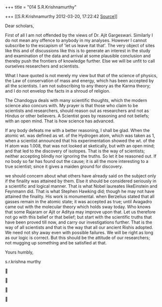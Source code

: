 +++
title = "014 S.R.Krishnamurthy"

+++
[[S.R.Krishnamurthy	2012-03-20, 17:22:42 [Source](https://groups.google.com/g/bvparishat/c/bxZ-mOGUEKo)]]



Dear scholars,



First of all I am not offended by the views of Dr. Ajit Gargeswari. Similarly I do not mean any offence to anybody in my analyses. However I cannot subscribe to the escapism of 'let us leave itat that'. The very object of sites like this and of discussions like this is to generate an interest in the study and examination of the data and arrival at some plausible conclusion and thereby push the frontiers of knowledge further. Else we will be unfit to call ourselves researchers and scientists.



What I have quoted is not merely my view but that of the science of physics, the Law of conservation of mass and energy, which has been accepted by all the scientists. I am not subscribing to any theory as the Karma theory; and I do not envelop the facts in a shroud of religion.



The Chandogya deals with many scientific thoughts, which the modern science also concurs with. My prayer is that those who claim to be scientists and researchers, should reason out as researchers and not as Hindus or other believers. A Scientist goes by reasoning and not beliefs; with an open mind. That is how science has advanced.



If any body defeats me with a better reasoning, I shall be glad. When the atomic wt. was defined as wt. of the Hydrogen atom, which was taken as 1, when a scientist announced that his experimentation showed the wt. of the H atom was 1.008, that was not looked at sketically, but with an open mind; and that led to the discovery of isotopes. That is the way of scientists; neither accepting blindly nor ignoring the truths. So let it be reasoned out. If no body so far has found out the cause; it is all the more interesting to a true scientist; since it gives a maiden ground for discovery.



we should concern about what others have already said on the subject only if the finality was attained by them. Else it should be considered seriously in a scientific and logical manner. That is what Nobel laureates likeEinstein and Feynmann did. That is what Stephen Hawking did; though he may not have attained the finality. His work is monumental. when Berzelius stated that all gasses remain in the atomic state; it was accepted as true; until Avagadro came out with the molecular theory which holds sway today. Who knows that some Rajaram or Ajit or Aditya may improve upon that. Let us therefore not go with this belief or that belief; but start with the scientific truths that have been proved till now, and carry our investigations further. That is the way of all scientists and that is the way that all our ancient Rishis adopted. We need not shy away even with possible failures. We will be right as long as our logic is correct. But this should be the attitude of our researchers; not mugging up something and be satisfied at that.



Yours humbly,

s.r.krishna murthy



  
  










